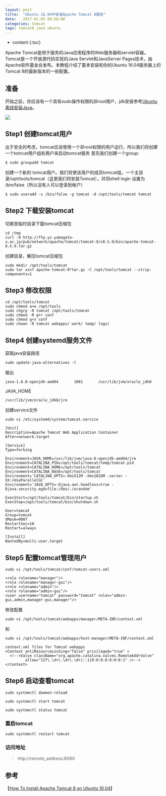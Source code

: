 ```yaml
---
layout: post
title:  "Ubuntu 16.04中安装Apache Tomcat 8服务"
date:   2017-01-03 09:56:00
categories: tomcat
tags: tomcat8 java ubuntu
---
```


* content
{:toc}

Apache Tomcat是用于服务的Java应用程序的Web服务器和servlet容器。Tomcat是一个开放源代码实现的Java Servlet和JavaServer Pages技术，由Apache软件基金会发布。本教程介绍了基本安装和你的Ubuntu 16.04服务器上的Tomcat 8的最新版本的一些配置。






## 准备

开始之前，你应该有一个具有sudo操作权限的非root用户，jdk安装参考[Ubuntu离线安装Java](https://imevis.github.io/2016/12/21/ubuntu-install-java-offline/)。

![](https://community-cdn-digitalocean-com.global.ssl.fastly.net/assets/tutorials/images/large/tomcat_tutorial_tw_pat.png?1468953231)

## Step1 创建tomcat用户

出于安全的考虑，tomcat应该使用一个非root权限的用户运行，所以我们将创建一个tomcat用户组和用户来启动tomcat服务
首先我们创建一个group:

`$ sudo groupadd tomcat`

创建一个新的 tomcat用户。我们将使该用户的成员tomcat组，一个主目录/opt/tools/tomcat（这里我们将安装Tomcat），并将shell login 设置为 /bin/false（所以没有人可以登录到帐户）

`$ sudo useradd -s /bin/false -g tomcat -d /opt/tools/tomcat tomcat`

## Step2 下载安装tomcat

切换至临时目录下载tomcat压缩包

```
cd /tmp
curl -O http://ftp.yz.yamagata-u.ac.jp/pub/network/apache/tomcat/tomcat-8/v8.5.9/bin/apache-tomcat-8.5.9.tar.gz
```

创建目录，解压tomcat压缩包

```
sudo mkdir /opt/tools/tomcat
sudo tar xzvf apache-tomcat-8*tar.gz -C /opt/tools/tomcat --strip-components=1
```

## Step3 修改权限

```
cd /opt/tools/tomcat
sudo chmod a+w /opt/tools
sudo chgrp -R tomcat /opt/tools/tomcat
sudo chmod -R g+r conf
sudo chmod g+x conf
sudo chown -R tomcat webapps/ work/ temp/ logs/
```

## Step4 创建systemd服务文件

 获取java安装路径

`sudo update-java-alternatives -l`

 输出

`java-1.8.0-openjdk-amd64       1081       /usr/lib/jvm/oracle_jdk8`

JAVA_HOME

`/usr/lib/jvm/oracle_jdk8/jre`

创建service文件

`sudo vi /etc/systemd/system/tomcat.service`

```
[Unit]
Description=Apache Tomcat Web Application Container
After=network.target

[Service]
Type=forking

Environment=JAVA_HOME=/usr/lib/jvm/java-8-openjdk-amd64/jre
Environment=CATALINA_PID=/opt/tools/tomcat/temp/tomcat.pid
Environment=CATALINA_HOME=/opt/tools/tomcat
Environment=CATALINA_BASE=/opt/tools/tomcat
Environment='CATALINA_OPTS=-Xms512M -Xmx1024M -server -XX:+UseParallelGC'
Environment='JAVA_OPTS=-Djava.awt.headless=true -Djava.security.egd=file:/dev/./urandom'

ExecStart=/opt/tools/tomcat/bin/startup.sh
ExecStop=/opt/tools/tomcat/bin/shutdown.sh

User=tomcat
Group=tomcat
UMask=0007
RestartSec=10
Restart=always

[Install]
WantedBy=multi-user.target
```

## Step5 配置tomcat管理用户

`sudo vi /opt/tools/tomcat/conf/tomcat-users.xml`

```
<role rolename="manager"/>
<role rolename="manager-gui"/>
<role rolename="admin"/>
<role rolename="admin-gui"/>
<user username="tomcat" password="tomcat" roles="admin-gui,admin,manager-gui,manager"/>
```

修改配置

`sudo vi /opt/tools/tomcat/webapps/manager/META-INF/context.xml`

和

`sudo vi /opt/tools/tomcat/webapps/host-manager/META-INF/context.xml`

```
context.xml files for Tomcat webapps
<Context antiResourceLocking="false" privileged="true" >
  <!--<Valve className="org.apache.catalina.valves.RemoteAddrValve"
         allow="127\.\d+\.\d+\.\d+|::1|0:0:0:0:0:0:0:1" />-->
</Context>
```

## Step6 启动查看tomcat

`sudo systemctl daemon-reload`

`sudo systemctl start tomcat`

`sudo systemctl status tomcat`

### 重启tomcat
 
`sudo systemctl restart tomcat`

### 访问地址

> http://remote_address:8080

## 参考
【[How To Install Apache Tomcat 8 on Ubuntu 16.04](https://www.digitalocean.com/community/tutorials/how-to-install-apache-tomcat-8-on-ubuntu-16-04)】